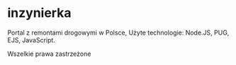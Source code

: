 # inzynierka
Portal z remontami drogowymi w Polsce, 
Użyte technologie: Node.JS, PUG, EJS, JavaScript.

Wszelkie prawa zastrzeżone
